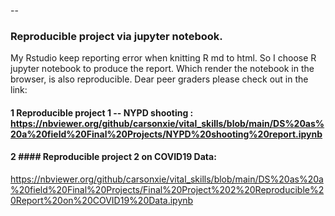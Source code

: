 --
### Reproducible project via jupyter notebook.
My Rstudio keep reporting error when knitting R md to html. So I choose R jupyter notebook 
to produce the report. Which render the notebook in the browser, is also reproducible. Dear peer graders please check out in the link: 

#### 1 Reproducible project 1 -- NYPD shooting : https://nbviewer.org/github/carsonxie/vital_skills/blob/main/DS%20as%20a%20field%20Final%20Projects/NYPD%20shooting%20report.ipynb

#### 2 #### Reproducible project 2 on COVID19 Data: 
https://nbviewer.org/github/carsonxie/vital_skills/blob/main/DS%20as%20a%20field%20Final%20Projects/Final%20Project%202%20Reproducible%20Report%20on%20COVID19%20Data.ipynb
